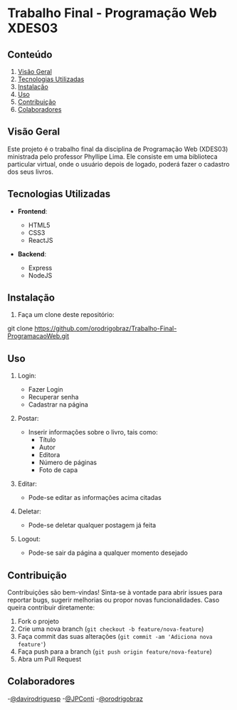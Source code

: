 # Trabalho Final - Programação Web XDES03

## Conteúdo

1. [Visão Geral](#visão-geral)
2. [Tecnologias Utilizadas](#tecnologias-utilizadas)
3. [Instalação](#instalação)
4. [Uso](#uso)
5. [Contribuição](#contribuição)
6. [Colaboradores](#colaboradores)

## Visão Geral

Este projeto é o trabalho final da disciplina de Programação Web (XDES03) ministrada pelo professor Phyllipe Lima. Ele consiste em uma biblioteca particular virtual, onde o usuário depois de logado, poderá fazer o cadastro dos seus livros.

## Tecnologias Utilizadas

- **Frontend**:
  - HTML5
  - CSS3
  - ReactJS

- **Backend**:
  - Express
  - NodeJS

## Instalação

1. Faça um clone deste repositório:

git clone https://github.com/orodrigobraz/Trabalho-Final-ProgramacaoWeb.git

## Uso

1. Login:
    - Fazer Login
    - Recuperar senha
    - Cadastrar na página

2. Postar:
    - Inserir informações sobre o livro, tais como:
        - Título
        - Autor
        - Editora
        - Número de páginas
        - Foto de capa

3. Editar:
    - Pode-se editar as informações acima citadas

4. Deletar:
    - Pode-se deletar qualquer postagem já feita

5. Logout:
    - Pode-se sair da página a qualquer momento desejado

## Contribuição

Contribuições são bem-vindas! Sinta-se à vontade para abrir issues para reportar bugs, sugerir melhorias ou propor novas funcionalidades. Caso queira contribuir diretamente:

1. Fork o projeto
2. Crie uma nova branch (`git checkout -b feature/nova-feature`)
3. Faça commit das suas alterações (`git commit -am 'Adiciona nova feature'`)
4. Faça push para a branch (`git push origin feature/nova-feature`)
5. Abra um Pull Request

## Colaboradores

-[@davirodriguesp](https://github.com/davirodriguesp)
-[@JPConti](https://github.com/JPConti)
-[@orodrigobraz](https://github.com/orodrigobraz)
